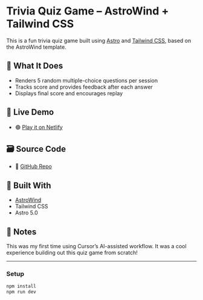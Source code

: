 # Trivia Quiz Game – AstroWind + Tailwind CSS

This is a fun trivia quiz game built using [Astro](https://astro.build/) and [Tailwind CSS](https://tailwindcss.com/), based on the AstroWind template.

## 🧠 What It Does

- Renders 5 random multiple-choice questions per session
- Tracks score and provides feedback after each answer
- Displays final score and encourages replay

## 🔗 Live Demo

- 🟢 [Play it on Netlify](https://astroappquiz.netlify.app/quiz)

## 🗃️ Source Code

- 📂 [GitHub Repo](https://github.com/mbubel/my-astro-app)

## 🚀 Built With

- [AstroWind](https://github.com/onwidget/astrowind)
- Tailwind CSS
- Astro 5.0

## 🙌 Notes

This was my first time using Cursor’s AI-assisted workflow. It was a cool experience building out this quiz game from scratch!

---

### Setup

```bash
npm install
npm run dev
